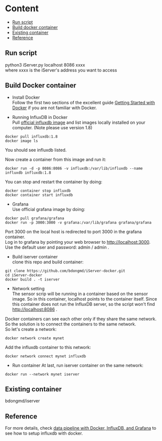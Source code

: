 # Content
* [Run script](#run-script)
* [Build docker container](#build-docker-container)
* [Existing container](#existing-container)
* [Reference](#reference)

## Run script

python3 iServer.py localhost 8086 xxxx   
where xxxx is the iServer's address you want to access

## Build Docker container
- Install Docker  
Follow the first two sections of the excellent guide [Getting Started with Docker](https://docs.docker.com/get-started/) if you are not familiar with Docker.  

- Running InfluxDB in Docker  
Pull [official influxdb image](https://hub.docker.com/_/influxdb) and list images locally installed on your computer. (Note please use version 1.8) 
```
docker pull influxdb:1.8
docker image ls
```
You should see influxdb listed.  

Now create a container from this image and run it:
```
docker run -d -p 8086:8086 -v influxdb:/var/lib/influxdb --name influxdb influxdb:1.8
```

You can stop and restart the container by doing:
```
docker container stop influxdb
docker container start influxdb
```

- Grafana  
Use official grafana image by doing:
```
docker pull grafana/grafana
docker run -p 3000:3000 -v grafana:/var/lib/grafana grafana/grafana
```
Port 3000 on the local host is redirected to port 3000 in the grafana container.   
Log in to grafana by pointing your web browser to <http://localhost:3000>. Use the default user and password: admin / admin .  
- Build iserver container  
clone this repo and build container:
```
git clone https://github.com/bdongmd/iServer-docker.git
cd iServer-docker
docker build . -t iserver
```

- Network setting  
The sensor scrip will be running in a container based on the sensor image. So in this container, localhost points to the container itself. Since this container does not run the InfluxDB server, so the script won't find <http://localhost:8086> .  

Docker containers can see each other only if they share the same network. So the solution is to connect the containers to the same network.  
So let's create a network:
```
docker network create mynet
```

Add the influxdb container to this network:
```
docker network connect mynet influxdb
```

- Run container
At last,  run iserver container on the same network:
```
docker run --network mynet iserver
```

## Existing container  
bdongmd/iserver

## Reference
For more details, check [data pipeline with Docker, InfluxDB, and Grafana](https://thedatafrog.com/en/articles/docker-influxdb-grafana/) to see how to setup influxdb with docker.  
